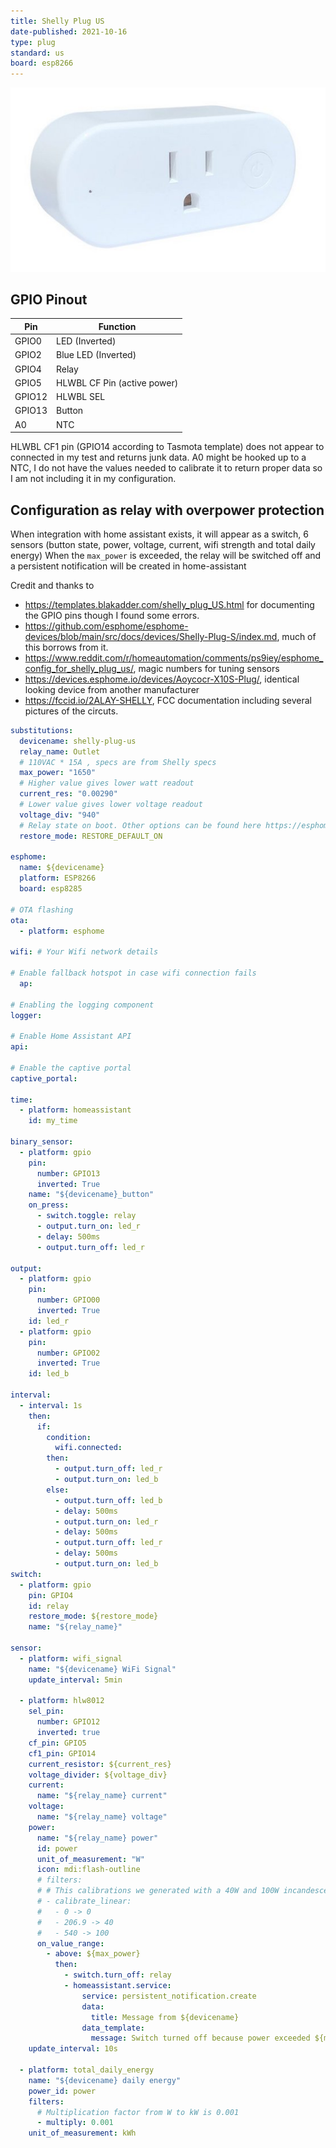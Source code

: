```yaml
---
title: Shelly Plug US
date-published: 2021-10-16
type: plug
standard: us
board: esp8266
---
```


![picture of Shelly Plug US](shelly_plug_us.jpg "Shelly Plug US")

## GPIO Pinout

| Pin    | Function                    |
| ------ | --------------------------- |
| GPIO0  | LED (Inverted)              |
| GPIO2  | Blue LED (Inverted)         |
| GPIO4  | Relay                       |
| GPIO5  | HLWBL CF Pin (active power) |
| GPIO12 | HLWBL SEL                   |
| GPIO13 | Button                      |
| A0     | NTC                         |

HLWBL CF1 pin (GPIO14 according to Tasmota template) does not appear to connected in my test and returns junk data.
A0 might be hooked up to a NTC, I do not have the values needed to calibrate it to return proper data so I am not including it in my configuration.

## Configuration as relay with overpower protection

When integration with home assistant exists, it will appear as a switch, 6 sensors (button state, power, voltage, current, wifi strength and total daily energy)
When the `max_power` is exceeded, the relay will be switched off and a persistent notification will be created in home-assistant

Credit and thanks to

- https://templates.blakadder.com/shelly_plug_US.html for documenting the GPIO pins though I found some errors.
- https://github.com/esphome/esphome-devices/blob/main/src/docs/devices/Shelly-Plug-S/index.md, much of this borrows from it.
- https://www.reddit.com/r/homeautomation/comments/ps9iey/esphome_config_for_shelly_plug_us/, magic numbers for tuning sensors
- https://devices.esphome.io/devices/Aoycocr-X10S-Plug/, identical looking device from another manufacturer
- https://fccid.io/2ALAY-SHELLY, FCC documentation including several pictures of the circuts.

```yaml
substitutions:
  devicename: shelly-plug-us
  relay_name: Outlet
  # 110VAC * 15A , specs are from Shelly specs
  max_power: "1650"
  # Higher value gives lower watt readout
  current_res: "0.00290"
  # Lower value gives lower voltage readout
  voltage_div: "940"
  # Relay state on boot. Other options can be found here https://esphome.io/components/switch/gpio.html
  restore_mode: RESTORE_DEFAULT_ON

esphome:
  name: ${devicename}
  platform: ESP8266
  board: esp8285
      
# OTA flashing
ota:
  - platform: esphome

wifi: # Your Wifi network details
  
# Enable fallback hotspot in case wifi connection fails  
  ap:

# Enabling the logging component
logger:

# Enable Home Assistant API
api:

# Enable the captive portal
captive_portal:

time:
  - platform: homeassistant
    id: my_time

binary_sensor:
  - platform: gpio
    pin:
      number: GPIO13
      inverted: True
    name: "${devicename}_button"
    on_press:
      - switch.toggle: relay
      - output.turn_on: led_r
      - delay: 500ms
      - output.turn_off: led_r

output:
  - platform: gpio
    pin:
      number: GPIO00
      inverted: True
    id: led_r
  - platform: gpio
    pin:
      number: GPIO02
      inverted: True
    id: led_b

interval:
  - interval: 1s
    then:
      if:
        condition:
          wifi.connected:
        then:
          - output.turn_off: led_r
          - output.turn_on: led_b
        else:
          - output.turn_off: led_b
          - delay: 500ms
          - output.turn_on: led_r
          - delay: 500ms
          - output.turn_off: led_r
          - delay: 500ms
          - output.turn_on: led_b
switch:
  - platform: gpio
    pin: GPIO4
    id: relay
    restore_mode: ${restore_mode}
    name: "${relay_name}"

sensor:
  - platform: wifi_signal
    name: "${devicename} WiFi Signal"
    update_interval: 5min

  - platform: hlw8012
    sel_pin:
      number: GPIO12
      inverted: true
    cf_pin: GPIO5
    cf1_pin: GPIO14
    current_resistor: ${current_res}
    voltage_divider: ${voltage_div}
    current:
      name: "${relay_name} current"
    voltage:
      name: "${relay_name} voltage"
    power:
      name: "${relay_name} power"
      id: power
      unit_of_measurement: "W"
      icon: mdi:flash-outline
      # filters:
      # # This calibrations we generated with a 40W and 100W incandescent light bulb
      # - calibrate_linear:
      #   - 0 -> 0
      #   - 206.9 -> 40
      #   - 540 -> 100
      on_value_range:
        - above: ${max_power}
          then:
            - switch.turn_off: relay
            - homeassistant.service:
                service: persistent_notification.create
                data:
                  title: Message from ${devicename}
                data_template:
                  message: Switch turned off because power exceeded ${max_power}W
    update_interval: 10s

  - platform: total_daily_energy
    name: "${devicename} daily energy"
    power_id: power
    filters:
      # Multiplication factor from W to kW is 0.001
      - multiply: 0.001
    unit_of_measurement: kWh
```
